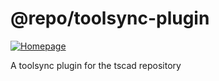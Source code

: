 <!-- #region header -->
<!-- Generated by @toolsync/builtin/package-readme. Do not edit manually, instead run `toolsync prepare`. -->

# @repo/toolsync-plugin

[![Homepage](https://img.shields.io/badge/docs-default)](https://tscad.vercel.app)

A toolsync plugin for the tscad repository

<!-- #endregion header -->
